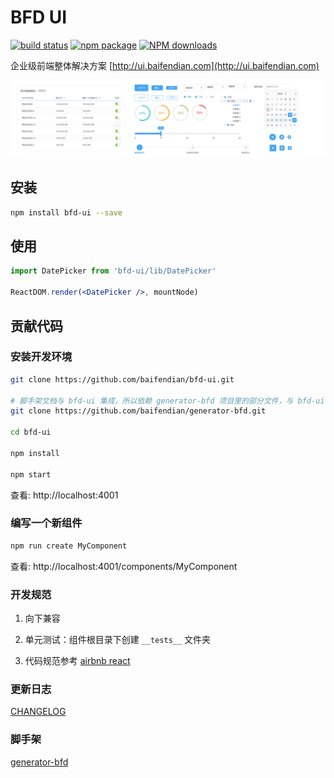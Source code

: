# BFD UI

[![build status](https://img.shields.io/travis/baifendian/bfd-ui.svg)](https://travis-ci.org/baifendian/bfd-ui)
[![npm package](https://img.shields.io/npm/v/bfd-ui.svg)](https://www.npmjs.org/package/bfd-ui) 
[![NPM downloads](http://img.shields.io/npm/dm/bfd-ui.svg)](https://npmjs.org/package/bfd-ui)

企业级前端整体解决方案 [http://ui.baifendian.com](http://ui.baifendian.com)

<img src="screenshot.png" width="800" alt="bfd-ui" />

## 安装

```sh
npm install bfd-ui --save
```

## 使用

```jsx
import DatePicker from 'bfd-ui/lib/DatePicker'

ReactDOM.render(<DatePicker />, mountNode)
```

## 贡献代码

### 安装开发环境

```sh 
git clone https://github.com/baifendian/bfd-ui.git

# 脚手架文档与 bfd-ui 集成，所以依赖 generator-bfd 项目里的部分文件，与 bfd-ui clone 在同一目录下
git clone https://github.com/baifendian/generator-bfd.git

cd bfd-ui

npm install

npm start
```

查看: http://localhost:4001


### 编写一个新组件

```sh
npm run create MyComponent
```

查看: http://localhost:4001/components/MyComponent


### 开发规范

1. 向下兼容

1. 单元测试：组件根目录下创建 `__tests__` 文件夹

1. 代码规范参考 [airbnb react](https://github.com/airbnb/javascript/tree/master/react)


### 更新日志

[CHANGELOG](CHANGELOG.md)


### 脚手架

[generator-bfd](https://github.com/baifendian/generator-bfd)